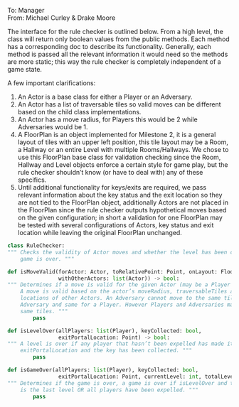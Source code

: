 To: Manager\
From: Michael Curley & Drake Moore

The interface for the rule checker is outlined below.  From a high level, the class will return only boolean values from the public methods.  Each method has a corresponding doc to describe its functionality.  Generally, each method is passed all the relevant information it would need so the methods are more static; this way the rule checker is completely independent of a game state.

A few important clarifications:
1. An Actor is a base class for either a Player or an Adversary.
2. An Actor has a list of traversable tiles so valid moves can be different based on the child class implementations.
3. An Actor has a move radius, for Players this would be 2 while Adversaries would be 1.
4. A FloorPlan is an object implemented for Milestone 2, it is a general layout of tiles with an upper left position, this tile layout may be a Room, a Hallway or an entire Level with multiple Rooms/Hallways.  We chose to use this FloorPlan base class for validation checking since the Room, Hallway and Level objects enforce a certain style for game play, but the rule checker shouldn’t know (or have to deal with) any of these specifics.
5. Until additional functionality for keys/exits are required, we pass relevant information about the key status and the exit location so they are not tied to the FloorPlan object, additionally Actors are not placed in the FloorPlan since the rule checker outputs hypothetical moves based on the given configuration; in short a validation for one FloorPlan may be tested with several configurations of Actors, key status and exit location while leaving the original FloorPlan unchanged.

```python
class RuleChecker:
""" Checks the validity of Actor moves and whether the level has been completed or the
    game is over. """

def isMoveValid(forActor: Actor, toRelativePoint: Point, onLayout: FloorPlan,
                withOtherActors: list(Actor)) -> bool:
""" Determines if a move is valid for the given Actor (may be a Player or Adversary).
    A move is valid based on the actor’s moveRadius, traversableTiles and the
    locations of other Actors. An Adversary cannot move to the same tile as another
    Adversary and same for a Player. However Players and Adversaries may move to the
    same tiles. """
        pass

def isLevelOver(allPlayers: list(Player), keyCollected: bool,
                exitPortalLocation: Point) -> bool:
""" A level is over if any player that hasn’t been expelled has made it to the
    exitPortalLocation and the key has been collected. """
        pass

def isGameOver(allPlayers: list(Player), keyCollected: bool,
                exitPortalLocation: Point, currentLevel: int, totalLevels: int) -> bool:
""" Determines if the game is over, a game is over if isLevelOver and the current level
    is the last level OR all players have been expelled. """
        pass
```
